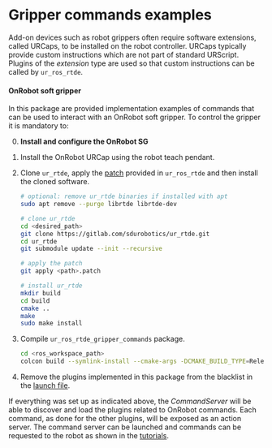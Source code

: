 # Gripper commands examples

Add-on devices such as robot grippers often require software extensions, called URCaps, to be installed on the robot controller. URCaps typically provide custom instructions which are not part of standard URScript. Plugins of the *extension* type are used so that custom instructions can be called by `ur_ros_rtde`.

#### OnRobot soft gripper

In this package are provided implementation examples of commands that can be used to interact with an OnRobot soft gripper. To control the gripper it is mandatory to:

0. **Install and configure the OnRobot SG**
1. Install the OnRobot URCap using the robot teach pendant.
2. Clone `ur_rtde`, apply the [patch](../ur_ros_rtde/config/ur_rtde_5221785.patch) provided in `ur_ros_rtde` and then install the cloned software.
    ```bash
    # optional: remove ur_rtde binaries if installed with apt
    sudo apt remove --purge librtde librtde-dev

    # clone ur_rtde
    cd <desired_path>
    git clone https://gitlab.com/sdurobotics/ur_rtde.git
    cd ur_rtde
    git submodule update --init --recursive

    # apply the patch
    git apply <path>.patch

    # install ur_rtde
    mkdir build
    cd build
    cmake ..
    make 
    sudo make install
    ```
3. Compile `ur_ros_rtde_gripper_commands` package.
    ```bash
    cd <ros_workspace_path>
    colcon build --symlink-install --cmake-args -DCMAKE_BUILD_TYPE=Release --packages-up-to ur_ros_rtde_gripper_commands
    ```

4. Remove the plugins implemented in this package from the blacklist in the [launch file](../ur_ros_rtde/launch/command_server.launch.py). 

If everything was set up as indicated above, the *CommandServer* will be able to discover and load the plugins related to OnRobot commands. Each command, as done for the other plugins, will be exposed as an action server. The command server can be launched and commands can be requested to the robot as shown in the [tutorials](../ur_ros_rtde_tutorials/).
